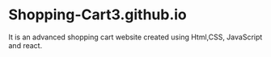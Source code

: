 # Shopping-Cart3.github.io
It is an advanced shopping cart website created using Html,CSS, JavaScript and react.
